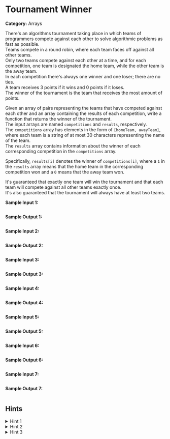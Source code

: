 # Tournament Winner

**Category:** Arrays

There's an algorithms tournament taking place in which teams of programmers compete against each other to solve algorithmic problems as fast as possible.<br>
Teams compete in a round robin, where each team faces off against all other teams.<br>
Only two teams compete against each other at a time, and for each competition, one team is designated the home team, while the other team is the away team.<br>
In each competition there's always one winner and one loser; there are no ties.<br>
A team receives 3 points if it wins and 0 points if it loses.<br>
The winner of the tournament is the team that receives the most amount of points.

Given an array of pairs representing the teams that have competed against each other and an array containing the results of each competition, write a function that returns the winner of the tournament.<br>
The input arrays are named `competitions` and `results`, respectively.<br>
The `competitions` array has elements in the form of `[homeTeam, awayTeam]`, where each team is a string of at most 30 characters representing the name of the team.<br>
The `results` array contains information about the winner of each corresponding competition in the `competitions` array.<br>

Specifically, `results[i]` denotes the winner of `competitions[i]`, where a `1` in the `results` array means that the home team in the corresponding competition won and a `0` means that the away team won.

It's guaranteed that exactly one team will win the tournament and that each team will compete against all other teams exactly once.<br>
It's also guaranteed that the tournament will always have at least two teams.

**Sample Input 1:**

```txt
```

**Sample Output 1:**

```txt
```

**Sample Input 2:**

```txt
```

**Sample Output 2:**

```txt
```

**Sample Input 3:**

```txt
```

**Sample Output 3:**

```txt
```

**Sample Input 4:**

```txt
```

**Sample Output 4:**

```txt
```

**Sample Input 5:**

```txt
```

**Sample Output 5:**

```txt
```

**Sample Input 6:**

```txt
```

**Sample Output 6:**

```txt
```

**Sample Input 7:**

```txt
```

**Sample Output 7:**

```txt
```

## Hints

<details>
<summary>Hint 1</summary>
Hint 1
</details>

<details>
<summary>Hint 2</summary>
Hint 2
</details>

<details>
<summary>Hint 3</summary>
Hint 3
</details>
